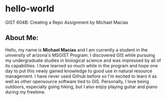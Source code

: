 # hello-world
GIST 604B: Creating a Repo Assignment by Michael Macias
## About Me:
Hello, my name is **Michael Macias** and I am currently a student in the university of arizona's MSGIST Program. I discovered GIS while
pursuing my undergraduate studies in biological science and was impressed by all of its capabilities. I have learned so much while in
the program and hope one day to put this newly gained knowledge to good use in natural resource management. I have never used Github before
so I'm excited to learn it as well as other opensource software tied to GIS. Personally, I love being outdoors, especially going hiking, 
but I also enjoy playing guitar and piano during my freetime. 
